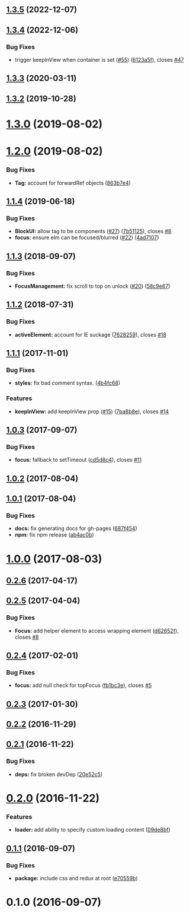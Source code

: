 <a name="1.3.5"></a>
## [1.3.5](https://github.com/Availity/react-block-ui/compare/1.3.4...1.3.5) (2022-12-07)



<a name="1.3.4"></a>
## [1.3.4](https://github.com/Availity/react-block-ui/compare/1.3.3...1.3.4) (2022-12-06)


### Bug Fixes

* trigger keepInView when container is set ([#55](https://github.com/Availity/react-block-ui/issues/55)) ([6123a5f](https://github.com/Availity/react-block-ui/commit/6123a5f)), closes [#47](https://github.com/Availity/react-block-ui/issues/47)



<a name="1.3.3"></a>
## [1.3.3](https://github.com/Availity/react-block-ui/compare/1.3.2...1.3.3) (2020-03-11)



<a name="1.3.2"></a>
## [1.3.2](https://github.com/Availity/react-block-ui/compare/v1.3.1...v1.3.2) (2019-10-28)



<a name="1.3.0"></a>
# [1.3.0](https://github.com/Availity/react-block-ui/compare/1.2.0...1.3.0) (2019-08-02)



<a name="1.2.0"></a>
# [1.2.0](https://github.com/Availity/react-block-ui/compare/1.1.4...1.2.0) (2019-08-02)


### Bug Fixes

* **Tag:** account for forwardRef objects ([863b7e4](https://github.com/Availity/react-block-ui/commit/863b7e4))



<a name="1.1.4"></a>
## [1.1.4](https://github.com/Availity/react-block-ui/compare/v1.1.3...v1.1.4) (2019-06-18)


### Bug Fixes

* **BlockUI:** allow tag to be components ([#27](https://github.com/Availity/react-block-ui/issues/27)) ([7b51125](https://github.com/Availity/react-block-ui/commit/7b51125)), closes [#8](https://github.com/Availity/react-block-ui/issues/8)
* **focus:** ensure elm can be focused/blurred ([#22](https://github.com/Availity/react-block-ui/issues/22)) ([4ad7107](https://github.com/Availity/react-block-ui/commit/4ad7107))



<a name="1.1.3"></a>
## [1.1.3](https://github.com/Availity/react-block-ui/compare/v1.1.2...v1.1.3) (2018-09-07)


### Bug Fixes

* **FocusManagement:** fix scroll to top on unlock ([#20](https://github.com/Availity/react-block-ui/issues/20)) ([58c9e67](https://github.com/Availity/react-block-ui/commit/58c9e67))



<a name="1.1.2"></a>
## [1.1.2](https://github.com/Availity/react-block-ui/compare/v1.1.1...v1.1.2) (2018-07-31)


### Bug Fixes

* **activeElement:** account for IE suckage ([7628259](https://github.com/Availity/react-block-ui/commit/7628259)), closes [#18](https://github.com/Availity/react-block-ui/issues/18)



<a name="1.1.1"></a>
## [1.1.1](https://github.com/Availity/react-block-ui/compare/v1.1.0...v1.1.1) (2017-11-01)


### Bug Fixes

* **styles:** fix bad comment syntax. ([4b4fc68](https://github.com/Availity/react-block-ui/commit/4b4fc68))

### Features


* **keepInView:** add keepInView prop ([#15](https://github.com/Availity/react-block-ui/pull/15)) ([7ba8b8e](https://github.com/Availity/react-block-ui/commit/7ba8b8e6)), closes [#14](https://github.com/Availity/react-block-ui/issues/14)



<a name="1.0.3"></a>
## [1.0.3](https://github.com/Availity/react-block-ui/compare/v1.0.2...v1.0.3) (2017-09-07)


### Bug Fixes

* **focus:** fallback to setTimeout ([cd5d8c4](https://github.com/Availity/react-block-ui/commit/cd5d8c4)), closes [#11](https://github.com/Availity/react-block-ui/issues/11)



<a name="1.0.2"></a>
## [1.0.2](https://github.com/Availity/react-block-ui/compare/v1.0.1...v1.0.2) (2017-08-04)



<a name="1.0.1"></a>
## [1.0.1](https://github.com/Availity/react-block-ui/compare/v1.0.0...v1.0.1) (2017-08-04)


### Bug Fixes

* **docs:** fix generating docs for gh-pages ([687f454](https://github.com/Availity/react-block-ui/commit/687f454))
* **npm:** fix npm release ([ab4ac0b](https://github.com/Availity/react-block-ui/commit/ab4ac0b))



<a name="1.0.0"></a>
# [1.0.0](https://github.com/Availity/react-block-ui/compare/0.2.6...v1.0.0) (2017-08-03)



<a name="0.2.6"></a>
## [0.2.6](https://github.com/Availity/react-block-ui/compare/0.2.5...0.2.6) (2017-04-17)



<a name="0.2.5"></a>
## [0.2.5](https://github.com/Availity/react-block-ui/compare/0.2.4...0.2.5) (2017-04-04)


### Bug Fixes

* **Focus:** add helper element to access wrapping element ([d62652f](https://github.com/Availity/react-block-ui/commit/d62652f)), closes [#8](https://github.com/Availity/react-block-ui/issues/8)



<a name="0.2.4"></a>
## [0.2.4](https://github.com/Availity/react-block-ui/compare/0.2.3...0.2.4) (2017-02-01)


### Bug Fixes

* **focus:** add null check for topFocus ([fb1bc3e](https://github.com/Availity/react-block-ui/commit/fb1bc3e)), closes [#5](https://github.com/Availity/react-block-ui/issues/5)



<a name="0.2.3"></a>
## [0.2.3](https://github.com/Availity/react-block-ui/compare/0.2.2...0.2.3) (2017-01-30)



<a name="0.2.2"></a>
## [0.2.2](https://github.com/Availity/react-block-ui/compare/0.2.1...0.2.2) (2016-11-29)



<a name="0.2.1"></a>
## [0.2.1](https://github.com/Availity/react-block-ui/compare/0.2.0...0.2.1) (2016-11-22)


### Bug Fixes

* **deps:** fix broken devDep ([20e52c5](https://github.com/Availity/react-block-ui/commit/20e52c5))



<a name="0.2.0"></a>
# [0.2.0](https://github.com/Availity/react-block-ui/compare/0.1.1...0.2.0) (2016-11-22)


### Features

* **loader:** add ability to specify custom loading content ([09de8bf](https://github.com/Availity/react-block-ui/commit/09de8bf))



<a name="0.1.1"></a>
## [0.1.1](https://github.com/Availity/react-block-ui/compare/0.1.0...0.1.1) (2016-09-07)


### Bug Fixes

* **package:** include css and redux at root ([e70559b](https://github.com/Availity/react-block-ui/commit/e70559b))



<a name="0.1.0"></a>
# 0.1.0 (2016-09-07)



